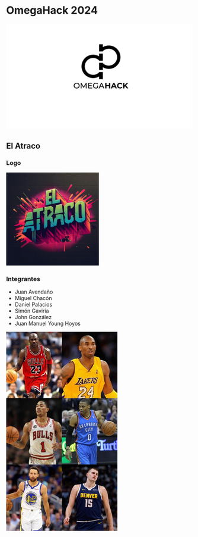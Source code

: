 # OmegaHack 2024

![Banner OmegaHack-2024](/profile/banner.png)

## El Atraco

### Logo

<img src="/profile/profile.jpeg" width="250" alt="Profile">

### Integrantes

- Juan Avendaño
- Miguel Chacón
- Daniel Palacios
- Simón Gaviria
- John González
- Juan Manuel Young Hoyos

<img src="/profile/integrantes.jpeg" width="300" alt="Integrantes">
